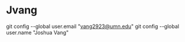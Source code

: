 # Jvang
git config --global user.email "vang2923@umn.edu"
git config --global user.name "Joshua Vang"
